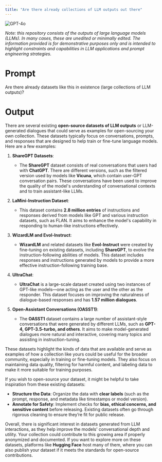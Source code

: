 ```yaml
---
title: "Are there already collections of LLM outputs out there"
---
```

![GPT-4o](https://img.shields.io/badge/GPT--4o-3333FF?style=for-the-badge&logo=openai&logoColor=white)



*Note: this repository consists of the outputs of large language models (LLMs). In many cases, these are unedited or minimally edited. The information provided is for demonstrative purposes only and is intended to highlight constraints and capabilities in LLM applications and prompt engineering strategies.*


# Prompt

Are there already datasets like this in existence (large collections of LLM outputs)?

# Output

There are several existing **open-source datasets of LLM outputs** or LLM-generated dialogues that could serve as examples for open-sourcing your own collection. These datasets typically focus on conversations, prompts, and responses that are designed to help train or fine-tune language models. Here are a few examples:

1. **ShareGPT Datasets**:
   - The **ShareGPT** dataset consists of real conversations that users had with **ChatGPT**. There are different versions, such as the filtered version used by models like **Vicuna**, which contain user-GPT conversation pairs. These conversations have been used to improve the quality of the model's understanding of conversational contexts and to train assistant-like LLMs.

2. **LaMini-Instruction Dataset**:
   - This dataset contains **2.8 million entries** of instructions and responses derived from models like GPT and various instruction datasets, such as FLAN. It aims to enhance the model's capability in responding to human-like instructions effectively.

3. **WizardLM and Evol-Instruct**:
   - **WizardLM** and related datasets like **Evol-Instruct** were created by fine-tuning on existing datasets, including **ShareGPT**, to evolve the instruction-following abilities of models. This dataset includes responses and instructions generated by models to provide a more effective instruction-following training base.

4. **UltraChat**:
   - **UltraChat** is a large-scale dataset created using two instances of GPT-like models—one acting as the user and the other as the responder. This dataset focuses on improving the naturalness of dialogue-based responses and has **1.57 million dialogues**.

5. **Open-Assistant Conversations (OASST1)**:
   - The **OASST1** dataset contains a large number of assistant-style conversations that were generated by different LLMs, such as **GPT-4, GPT-3.5-turbo, and others**. It aims to make model-generated dialogues more natural and interactive, covering many topics and assisting in instruction-tuning.

These datasets highlight the kinds of data that are available and serve as examples of how a collection like yours could be useful for the broader community, especially in training or fine-tuning models. They also focus on maintaining data quality, filtering for harmful content, and labeling data to make it more suitable for training purposes.

If you wish to open-source your dataset, it might be helpful to take inspiration from these existing datasets:
- **Structure the Data**: Organize the data with **clear labels** (such as the prompt, response, and metadata like timestamps or model version).
- **Annotate for Safety**: Implement checks for **bias, ethical concerns, and sensitive content** before releasing. Existing datasets often go through rigorous cleaning to ensure they’re fit for public release.

Overall, there is significant interest in datasets generated from LLM interactions, as they help improve the models' conversational depth and utility. Your collection could contribute to this growing area if properly anonymized and documented. If you want to explore more on these datasets, platforms like **Hugging Face** host many of them, where you can also publish your dataset if it meets the standards for open-source contributions.
